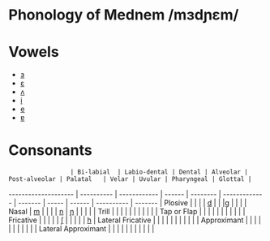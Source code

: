 # Phonology of Mednem /mɜdɲɛm/

# Vowels
- [ɜ](https://en.wikipedia.org/wiki/Open-mid_central_unrounded_vowel)
- [ɛ](https://en.wikipedia.org/wiki/Open-mid_front_unrounded_vowel)
- [ʌ](https://en.wikipedia.org/wiki/Open-mid_back_unrounded_vowel)
- [i](https://en.wikipedia.org/wiki/Close_front_unrounded_vowel)
- [e](https://en.wikipedia.org/wiki/Close-mid_front_unrounded_vowel)
- [ɐ](https://en.wikipedia.org/wiki/Near-open_central_vowel)

# Consonants

                     | Bi-labial  | Labio-dental | Dental | Alveolar | Post-alveolar | Palatal   | Velar | Uvular | Pharyngeal | Glottal |
-------------------- | ---------- | ------------ | ------ | -------- | ------------- | -------   | ----- | ------ | ---------- | ------- |
Plosive              |            |              |        |   [d][2] |               |           |[g][5] |        |            |         |
Nasal                |     [m][1] |              |        |          | [n][3]        |    [ɲ][4] |       |        |            |         |
Trill                |            |              |        |          |               |           |       |        |            |         |
Tap or Flap          |            |              |        |          |               |           |       |        |            |         |
Fricative            |            |              |        |          | [ʃ][7]        |           |       |        |            | [h][6]  |
Lateral Fricative    |            |              |        |          |               |           |       |        |            |         |
Approximant          |            |              |        |          |               |           |       |        |            |         |
Lateral Approximant  |            |              |        |          |               |           |       |        |            |         |

[1]: https://en.wikipedia.org/wiki/Voiced_bilabial_nasal
[2]: https://en.wikipedia.org/wiki/Voiced_dental_and_alveolar_plosives
[3]: https://en.wikipedia.org/wiki/Voiced_dental,_alveolar_and_postalveolar_nasals 
[4]: https://en.wikipedia.org/wiki/Voiced_palatal_nasal
[5]: https://en.wikipedia.org/wiki/Voiced_velar_plosive
[6]: https://en.wikipedia.org/wiki/Voiceless_glottal_fricative
[7]: https://en.wikipedia.org/wiki/Voiceless_postalveolar_fricative
